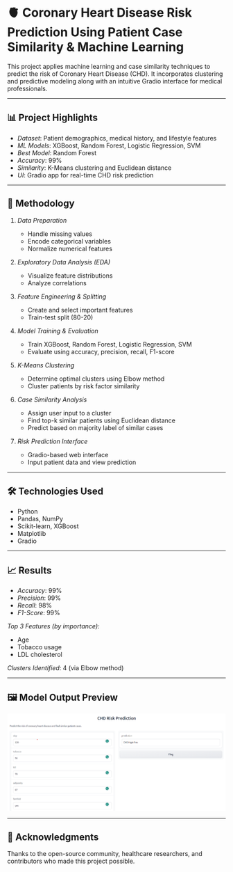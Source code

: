 # 🫀 Coronary Heart Disease Risk Prediction Using Patient Case Similarity & Machine Learning

This project applies machine learning and case similarity techniques to predict the risk of Coronary Heart Disease (CHD). It incorporates clustering and predictive modeling along with an intuitive Gradio interface for medical professionals.

---

## 📊 Project Highlights

- *Dataset*: Patient demographics, medical history, and lifestyle features
- *ML Models*: XGBoost, Random Forest, Logistic Regression, SVM
- *Best Model*: Random Forest
- *Accuracy*: 99%
- *Similarity*: K-Means clustering and Euclidean distance
- *UI*: Gradio app for real-time CHD risk prediction

---

## 🧪 Methodology

1. *Data Preparation*  
   - Handle missing values  
   - Encode categorical variables  
   - Normalize numerical features

2. *Exploratory Data Analysis (EDA)*  
   - Visualize feature distributions  
   - Analyze correlations

3. *Feature Engineering & Splitting*  
   - Create and select important features  
   - Train-test split (80-20)

4. *Model Training & Evaluation*  
   - Train XGBoost, Random Forest, Logistic Regression, SVM  
   - Evaluate using accuracy, precision, recall, F1-score

5. *K-Means Clustering*  
   - Determine optimal clusters using Elbow method  
   - Cluster patients by risk factor similarity

6. *Case Similarity Analysis*  
   - Assign user input to a cluster  
   - Find top-k similar patients using Euclidean distance  
   - Predict based on majority label of similar cases

7. *Risk Prediction Interface*  
   - Gradio-based web interface  
   - Input patient data and view prediction

---

## 🛠️ Technologies Used

- Python  
- Pandas, NumPy  
- Scikit-learn, XGBoost  
- Matplotlib  
- Gradio

---

## 📈 Results

- *Accuracy*: 99%  
- *Precision*: 99%  
- *Recall*: 98%  
- *F1-Score*: 99%

*Top 3 Features (by importance):*
- Age  
- Tobacco usage  
- LDL cholesterol

*Clusters Identified*: 4 (via Elbow method)

---

## 🖼️ Model Output Preview

![Patient Case Similarity Output](images/output_patient_case_similarity.png)

---

## 🙏 Acknowledgments

Thanks to the open-source community, healthcare researchers, and contributors who made this project possible.
